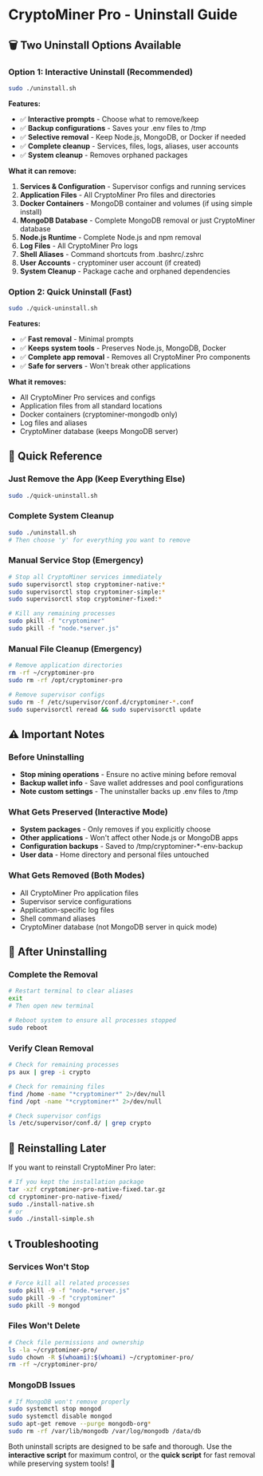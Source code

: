 # CryptoMiner Pro - Uninstall Guide

## 🗑️ Two Uninstall Options Available

### Option 1: Interactive Uninstall (Recommended)
```bash
sudo ./uninstall.sh
```

**Features:**
- ✅ **Interactive prompts** - Choose what to remove/keep
- ✅ **Backup configurations** - Saves your .env files to /tmp
- ✅ **Selective removal** - Keep Node.js, MongoDB, or Docker if needed
- ✅ **Complete cleanup** - Services, files, logs, aliases, user accounts
- ✅ **System cleanup** - Removes orphaned packages

**What it can remove:**
1. **Services & Configuration** - Supervisor configs and running services
2. **Application Files** - All CryptoMiner Pro files and directories  
3. **Docker Containers** - MongoDB container and volumes (if using simple install)
4. **MongoDB Database** - Complete MongoDB removal or just CryptoMiner database
5. **Node.js Runtime** - Complete Node.js and npm removal
6. **Log Files** - All CryptoMiner Pro logs
7. **Shell Aliases** - Command shortcuts from .bashrc/.zshrc
8. **User Accounts** - cryptominer user account (if created)
9. **System Cleanup** - Package cache and orphaned dependencies

### Option 2: Quick Uninstall (Fast)
```bash
sudo ./quick-uninstall.sh
```

**Features:**
- ✅ **Fast removal** - Minimal prompts
- ✅ **Keeps system tools** - Preserves Node.js, MongoDB, Docker
- ✅ **Complete app removal** - Removes all CryptoMiner Pro components
- ✅ **Safe for servers** - Won't break other applications

**What it removes:**
- All CryptoMiner Pro services and configs
- Application files from all standard locations
- Docker containers (cryptominer-mongodb only)
- Log files and aliases
- CryptoMiner database (keeps MongoDB server)

## 🎯 Quick Reference

### Just Remove the App (Keep Everything Else)
```bash
sudo ./quick-uninstall.sh
```

### Complete System Cleanup  
```bash
sudo ./uninstall.sh
# Then choose 'y' for everything you want to remove
```

### Manual Service Stop (Emergency)
```bash
# Stop all CryptoMiner services immediately
sudo supervisorctl stop cryptominer-native:*
sudo supervisorctl stop cryptominer-simple:*
sudo supervisorctl stop cryptominer-fixed:*

# Kill any remaining processes
sudo pkill -f "cryptominer"
sudo pkill -f "node.*server.js"
```

### Manual File Cleanup (Emergency)
```bash
# Remove application directories
rm -rf ~/cryptominer-pro
sudo rm -rf /opt/cryptominer-pro

# Remove supervisor configs
sudo rm -f /etc/supervisor/conf.d/cryptominer-*.conf
sudo supervisorctl reread && sudo supervisorctl update
```

## ⚠️ Important Notes

### Before Uninstalling
- **Stop mining operations** - Ensure no active mining before removal
- **Backup wallet info** - Save wallet addresses and pool configurations
- **Note custom settings** - The uninstaller backs up .env files to /tmp

### What Gets Preserved (Interactive Mode)
- **System packages** - Only removes if you explicitly choose
- **Other applications** - Won't affect other Node.js or MongoDB apps
- **Configuration backups** - Saved to /tmp/cryptominer-*-env-backup
- **User data** - Home directory and personal files untouched

### What Gets Removed (Both Modes)
- All CryptoMiner Pro application files
- Supervisor service configurations  
- Application-specific log files
- Shell command aliases
- CryptoMiner database (not MongoDB server in quick mode)

## 🔄 After Uninstalling

### Complete the Removal
```bash
# Restart terminal to clear aliases
exit
# Then open new terminal

# Reboot system to ensure all processes stopped
sudo reboot
```

### Verify Clean Removal
```bash
# Check for remaining processes
ps aux | grep -i crypto

# Check for remaining files
find /home -name "*cryptominer*" 2>/dev/null
find /opt -name "*cryptominer*" 2>/dev/null

# Check supervisor configs
ls /etc/supervisor/conf.d/ | grep crypto
```

## 🔄 Reinstalling Later

If you want to reinstall CryptoMiner Pro later:
```bash
# If you kept the installation package
tar -xzf cryptominer-pro-native-fixed.tar.gz
cd cryptominer-pro-native-fixed/
sudo ./install-native.sh
# or
sudo ./install-simple.sh
```

## 📞 Troubleshooting

### Services Won't Stop
```bash
# Force kill all related processes
sudo pkill -9 -f "node.*server.js"
sudo pkill -9 -f "cryptominer"
sudo pkill -9 mongod
```

### Files Won't Delete
```bash
# Check file permissions and ownership
ls -la ~/cryptominer-pro/
sudo chown -R $(whoami):$(whoami) ~/cryptominer-pro/
rm -rf ~/cryptominer-pro/
```

### MongoDB Issues
```bash
# If MongoDB won't remove properly
sudo systemctl stop mongod
sudo systemctl disable mongod
sudo apt-get remove --purge mongodb-org*
sudo rm -rf /var/lib/mongodb /var/log/mongodb /data/db
```

Both uninstall scripts are designed to be safe and thorough. Use the **interactive script** for maximum control, or the **quick script** for fast removal while preserving system tools! 🎉